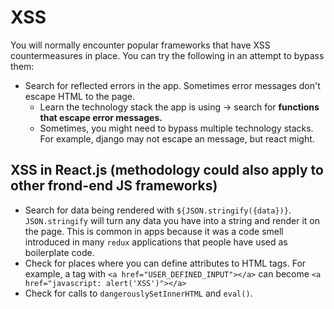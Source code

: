 # XSS

You will normally encounter popular frameworks that have XSS countermeasures in place. You can try the following in an attempt to bypass them:

* Search for reflected errors in the app. Sometimes error messages don't escape HTML to the page. 
    * Learn the technology stack the app is using -> search for **functions that escape error messages.**
    * Sometimes, you might need to bypass multiple technology stacks. For example, django may not escape an message, but react might.

## XSS in React.js (methodology could also apply to other frond-end JS frameworks)

* Search for data being rendered with `${JSON.stringify({data})}`. `JSON.stringify` will turn any data you have into a string and render it on the page. This is common in apps because it was a code smell introduced in many `redux` applications that people have used as boilerplate code.
* Check for places where you can define attributes to HTML tags. For example, a tag with `<a href="USER_DEFINED_INPUT"></a>` can become `<a href="javascript: alert('XSS')"></a>`
* Check for calls to `dangerouslySetInnerHTML` and `eval()`.
